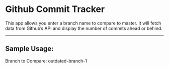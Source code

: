 
# Github Commit Tracker

This app allows you enter a branch name to compare to master. It will fetch data from Github’s API and display the number of commits ahead or behind.  



----
## Sample Usage: 
Branch to Compare: outdated-branch-1